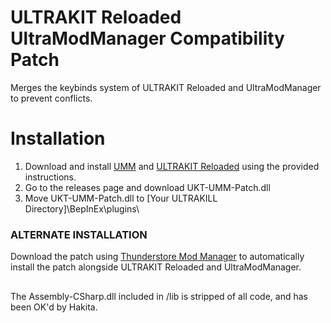 # ULTRAKIT Reloaded UltraModManager Compatibility Patch

Merges the keybinds system of ULTRAKIT Reloaded and UltraModManager to prevent conflicts.

# Installation
1. Download and install [UMM](https://github.com/Temperz87/ultra-mod-manager) and [ULTRAKIT Reloaded](https://github.com/ULTRAKIT-Reloaded/UltrakitReloaded) using the provided instructions.
2. Go to the releases page and download UKT-UMM-Patch.dll
3. Move UKT-UMM-Patch.dll to [Your ULTRAKILL Directory]\BepInEx\plugins\
### ALTERNATE INSTALLATION
Download the patch using [Thunderstore Mod Manager](https://thunderstore.io/c/ultrakill/p/ULTRAKIT/UKT_UMM_CompatPatch/) to automatically install the patch alongside ULTRAKIT Reloaded and UltraModManager.

##

The Assembly-CSharp.dll included in /lib is stripped of all code, and has been OK'd by Hakita.
